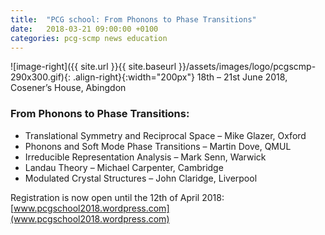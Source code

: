 ```yaml
---
title:  "PCG school: From Phonons to Phase Transitions"
date:   2018-03-21 09:00:00 +0100
categories: pcg-scmp news education
---
```


![image-right]({{ site.url }}{{ site.baseurl }}/assets/images/logo/pcgscmp-290x300.gif){: .align-right}{:width="200px"}
18th – 21st June 2018, Cosener’s House, Abingdon

### From Phonons to Phase Transitions:

-    Translational Symmetry and Reciprocal Space – Mike Glazer, Oxford
-    Phonons and Soft Mode Phase Transitions – Martin Dove, QMUL
-    Irreducible Representation Analysis – Mark Senn, Warwick
-    Landau Theory – Michael Carpenter, Cambridge
-    Modulated Crystal Structures – John Claridge, Liverpool

Registration is now open until the 12th of April 2018:
[www.pcgschool2018.wordpress.com](www.pcgschool2018.wordpress.com)



